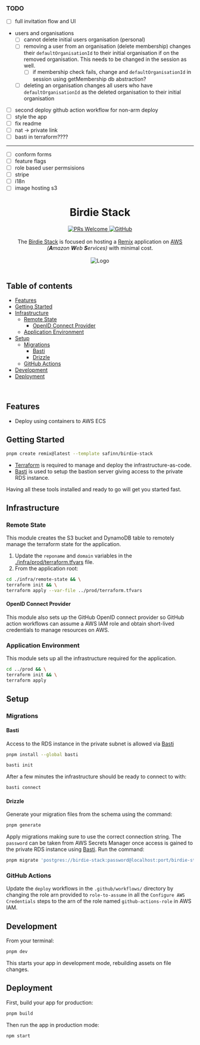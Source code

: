 ### TODO

- [ ] full invitation flow and UI
- users and organisations
  - [ ] cannot delete initial users organisation (personal)
  - [ ] removing a user from an organisation (delete membership) changes their `defaultOrganisationId` to their initial organisation if on the removed organisation. This needs to be changed in the session as well.
    - [ ] if membership check fails, change and `defaultOrganisationId` in session using getMembership db abstraction?
  - [ ] deleting an organisation changes all users who have `defaultOrganisationId` as the deleted organisation to their initial organisation
- [ ] second deploy github action workflow for non-arm deploy
- [ ] style the app
- [ ] fix readme
- [ ] nat -> private link
- [ ] basti in terraform????

---

- [ ] conform forms
- [ ] feature flags
- [ ] role based user permsisions
- [ ] stripe
- [ ] i18n
- [ ] image hosting s3

<h1 align="center">Birdie Stack</h1>

<div align="center">
  <a href="https://makeapullrequest.com/">
    <img alt="PRs Welcome" src="https://img.shields.io/badge/PRs-welcome-brightgreen.svg?style=flat">
  </a>
  <a href="https://github.com/safinn/birdie-stack/blob/main/LICENSE">
    <img alt="GitHub" src="https://img.shields.io/github/license/safinn/birdie-stack?style=flat">
  </a>
</div>

<br/>

<div align="center">
  The <a href="https://github.com/safinn/birdie-stack">Birdie Stack</a> is focused on hosting a <a href="https://github.com/remix-run/remix">Remix</a> application on <a href="aws.com">AWS</a> <em>(<strong>A</strong>mazon <strong>W</strong>eb <strong>S</strong>ervices)</em> with minimal cost.
</div>

<br/>

<div align="center">
  <img alt="Logo" src="https://user-images.githubusercontent.com/4719461/236650539-e4c8d380-8078-4d79-b3e8-66db1be95b55.png">
</div>

<br/>

<!-- The following toc is generated with the Markdown All in One VSCode extension (https://marketplace.visualstudio.com/items?itemName=yzhang.markdown-all-in-one) -->

## Table of contents <!-- omit from toc -->

- [Features](#features)
- [Getting Started](#getting-started)
- [Infrastructure](#infrastructure)
  - [Remote State](#remote-state)
    - [OpenID Connect Provider](#openid-connect-provider)
  - [Application Environment](#application-environment)
- [Setup](#setup)
  - [Migrations](#migrations)
    - [Basti](#basti)
    - [Drizzle](#drizzle)
  - [GitHub Actions](#github-actions)
- [Development](#development)
- [Deployment](#deployment)

<br/>

## Features

- Deploy using containers to AWS ECS

## Getting Started

```sh
pnpm create remix@latest --template safinn/birdie-stack
```

- [Terraform](https://www.terraform.io) is required to manage and deploy the infrastructure-as-code.
- [Basti](https://github.com/BohdanPetryshyn/basti) is used to setup the bastion server giving access to the private RDS instance.

Having all these tools installed and ready to go will get you started fast.

## Infrastructure

### Remote State

This module creates the S3 bucket and DynamoDB table to remotely manage the terraform state for the application.

1. Update the `reponame` and `domain` variables in the [./infra/prod/terraform.tfvars](./infra/prod/terraform.tfvars) file.
2. From the application root:

```sh
cd ./infra/remote-state && \
terraform init && \
terraform apply --var-file ../prod/terraform.tfvars
```

#### OpenID Connect Provider

This module also sets up the GitHub OpenID connect provider so GitHub action workflows can assume a AWS IAM role and obtain short-lived credentials to manage resources on AWS.

### Application Environment

This module sets up all the infrastructure required for the application.

```sh
cd ../prod && \
terraform init && \
terraform apply
```

## Setup

### Migrations

#### Basti

Access to the RDS instance in the private subnet is allowed via [Basti](https://github.com/BohdanPetryshyn/basti)

```sh
pnpm install --global basti
```

```sh
basti init
```

After a few minutes the infrastructure should be ready to connect to with:

```sh
basti connect
```

#### Drizzle

Generate your migration files from the schema using the command:

```sh
pnpm generate
```

Apply migrations making sure to use the correct connection string. The `password` can be taken from AWS Secrets Manager once access is gained to the private RDS instance using [Basti](#basti). Run the command:

```sh
pnpm migrate 'postgres://birdie-stack:password@localhost:port/birdie-stack'
```

### GitHub Actions

Update the `deploy` workflows in the `.github/workflows/` directory by changing the role arn provided to `role-to-assume` in all the `Configure AWS Credentials` steps to the arn of the role named `github-actions-role` in AWS IAM.

## Development

From your terminal:

```sh
pnpm dev
```

This starts your app in development mode, rebuilding assets on file changes.

## Deployment

First, build your app for production:

```sh
pnpm build
```

Then run the app in production mode:

```sh
npm start
```
